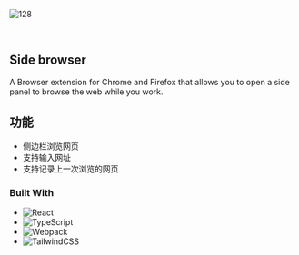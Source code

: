 <div id="top"></div>

![128](https://github.com/extrastu/side-browser-release/assets/19451694/966aabd0-5d09-4a25-bee3-ec0fd0ef0b6c)

<!-- PROJECT LOGO -->
<br />

<!-- ABOUT THE PROJECT -->

## Side browser 

A Browser extension for Chrome and Firefox that allows you to open a side panel to browse the web while you work.


## 功能

-  侧边栏浏览网页
-  支持输入网址
-  支持记录上一次浏览的网页

### Built With

-   ![React](https://img.shields.io/badge/-React-050B1E?&logo=React)
-   ![TypeScript](https://img.shields.io/badge/-TypeScript-050B1E?&logo=TypeScript)
-   ![Webpack](https://img.shields.io/badge/-Webpack.js-050B1E?&logo=webpack)
-   ![TailwindCSS](https://img.shields.io/badge/-Tailwind_CSS-050B1E?&logo=tailwind-css)
